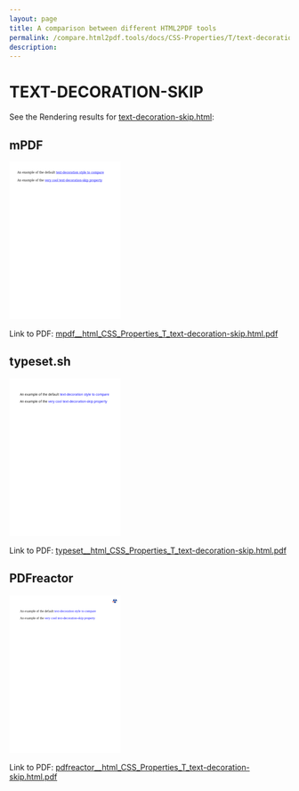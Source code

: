 ```yaml
---
layout: page
title: A comparison between different HTML2PDF tools
permalink: /compare.html2pdf.tools/docs/CSS-Properties/T/text-decoration-skip.html
description: 
---
```


# TEXT-DECORATION-SKIP

See the Rendering results for [text-decoration-skip.html](/html/CSS%20Properties/T/text-decoration-skip.html):

## mPDF
![](mpdf__html_CSS_Properties_T_text-decoration-skip.html.png) 

Link to PDF: [mpdf__html_CSS_Properties_T_text-decoration-skip.html.pdf](mpdf__html_CSS_Properties_T_text-decoration-skip.html.pdf)

## typeset.sh
![](typeset__html_CSS_Properties_T_text-decoration-skip.html.png) 

Link to PDF: [typeset__html_CSS_Properties_T_text-decoration-skip.html.pdf](typeset__html_CSS_Properties_T_text-decoration-skip.html.pdf)

## PDFreactor
![](pdfreactor__html_CSS_Properties_T_text-decoration-skip.html.png) 

Link to PDF: [pdfreactor__html_CSS_Properties_T_text-decoration-skip.html.pdf](pdfreactor__html_CSS_Properties_T_text-decoration-skip.html.pdf)
